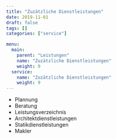 ```yaml
---
title: "Zuzätzliche Dienstleistungen"
date: 2019-11-01
draft: false
tags: []
categories: ["service"]

menu:
  main:
    parent: "Leistungen"
    name: "Zuzätzliche Dienstleistungen"
    weight: 9
  service:
    name: "Zuzätzliche Dienstleistungen"
    weight: 9
---
```


- Plannung
- Beratung
- Leistungsverzeichnis
- Architektdienstleistungen
- Statikdienstleistungen
- Makler